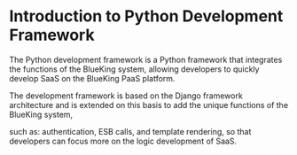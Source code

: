 # Introduction to Python Development Framework

The Python development framework is a Python framework that integrates the functions of the BlueKing system, allowing developers to quickly develop SaaS on the BlueKing PaaS platform.

The development framework is based on the Django framework architecture and is extended on this basis to add the unique functions of the BlueKing system,

such as: authentication, ESB calls, and template rendering, so that developers can focus more on the logic development of SaaS.